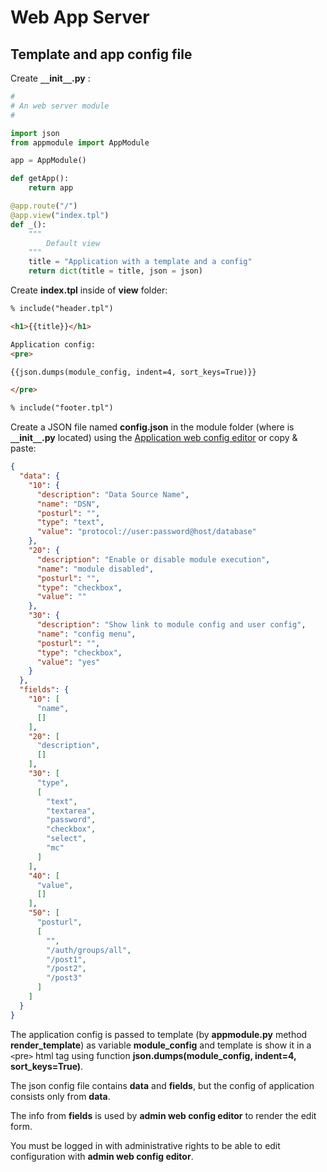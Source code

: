 # Web App Server

## Template and app config file

Create **``__``init``__``.py** :

```python
#
# An web server module
#

import json
from appmodule import AppModule

app = AppModule()

def getApp():
    return app

@app.route("/")
@app.view("index.tpl")
def _():
    """
        Default view
    """
    title = "Application with a template and a config"
    return dict(title = title, json = json)

```

Create **index.tpl** inside of **view** folder:

```html
% include("header.tpl")

<h1>{{title}}</h1>

Application config:
<pre>

{{json.dumps(module_config, indent=4, sort_keys=True)}}

</pre>

% include("footer.tpl")
```

Create a JSON file named **config.json** in the module folder
(where is **``__``init``__``.py** located) using the 
[Application web config editor](https://github.com/icoman/PropertiesEditor_v1)
or copy & paste:

```json
{
  "data": {
    "10": {
      "description": "Data Source Name",
      "name": "DSN",
      "posturl": "",
      "type": "text",
      "value": "protocol://user:password@host/database"
    },
    "20": {
      "description": "Enable or disable module execution",
      "name": "module disabled",
      "posturl": "",
      "type": "checkbox",
      "value": ""
    },
    "30": {
      "description": "Show link to module config and user config",
      "name": "config menu",
      "posturl": "",
      "type": "checkbox",
      "value": "yes"
    }
  },
  "fields": {
    "10": [
      "name",
      []
    ],
    "20": [
      "description",
      []
    ],
    "30": [
      "type",
      [
        "text",
        "textarea",
        "password",
        "checkbox",
        "select",
        "mc"
      ]
    ],
    "40": [
      "value",
      []
    ],
    "50": [
      "posturl",
      [
        "",
        "/auth/groups/all",
        "/post1",
        "/post2",
        "/post3"
      ]
    ]
  }
}

```

The application config is passed to template 
(by **appmodule.py** method **render_template**)
as variable **module_config** and template
is show it in a ``<``pre``>`` html tag using function **json.dumps(module_config, indent=4, sort_keys=True)**.

The json config file contains **data** and **fields**, 
but the config of application consists only from **data**.

The info from **fields** is used by **admin web config editor**
to render the edit form.

You must be logged in with administrative rights to be able 
to edit configuration with **admin web config editor**.





